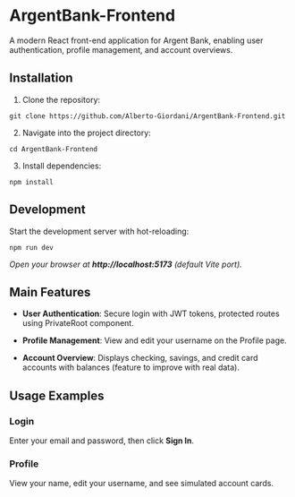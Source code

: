 # ArgentBank-Frontend

A modern React front-end application for Argent Bank, enabling user authentication, profile management, and account overviews.

## Installation

1. Clone the repository:

`git clone https://github.com/Alberto-Giordani/ArgentBank-Frontend.git`

2. Navigate into the project directory:

`cd ArgentBank-Frontend`

3. Install dependencies:

`npm install`

## Development

Start the development server with hot-reloading:

`npm run dev`

*Open your browser at ***http://localhost:5173*** (default Vite port).*

## Main Features

- **User Authentication**: Secure login with JWT tokens, protected routes using PrivateRoot component.

- **Profile Management**: View and edit your username on the Profile page.

- **Account Overview**: Displays checking, savings, and credit card accounts with balances (feature to improve with real data).

## Usage Examples

### Login

Enter your email and password, then click **Sign In**.

### Profile

View your name, edit your username, and see simulated account cards.